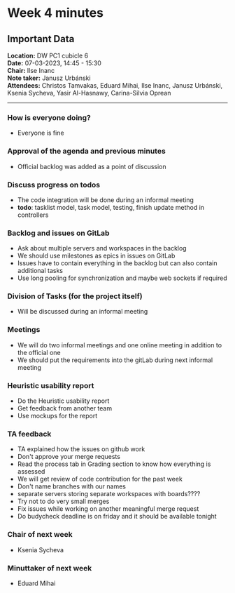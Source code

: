 # Week 4 minutes

## Important Data

**Location:** DW PC1 cubicle 6\
**Date:** 07-03-2023, 14:45 - 15:30\
**Chair:** Ilse Inanc\
**Note taker:** Janusz Urbánski\
**Attendees:** Christos Tamvakas, Eduard Mihai, Ilse Inanc, Janusz Urbánski, Ksenia Sycheva, Yasir Al-Hasnawy, Carina-Silvia Oprean

---

### How is everyone doing? <br/>

- Everyone is fine

### Approval of the agenda and previous minutes <br />

- Official backlog was added as a point of discussion

### Discuss progress on todos<br />

- The code integration will be done during an informal meeting
- **todo**: tasklist model, task model, testing, finish update method in controllers

### Backlog and issues on GitLab<br />

- Ask about multiple servers and workspaces in the backlog
- We should use milestones as epics in issues on GitLab
- Issues have to contain everything in the backlog but can also contain additional tasks
- Use long pooling for synchronization and maybe web sockets if required


### Division of Tasks (for the project itself)<br />

- Will be discussed during an informal meeting

### Meetings<br />

- We will do two informal meetings and one online meeting in addition to the official one
- We should put the requirements into the gitLab during next informal meeting

### Heuristic  usability report<br />

- Do the Heuristic usability report
- Get feedback from another team
- Use mockups for the report

### TA feedback<br />
- TA explained how the issues on github work
- Don't approve your merge requests
- Read the process tab in Grading section to know how everything is assessed 
- We will get review of code contribution for the past week
- Don't name branches with our names
- separate servers storing separate workspaces with boards????
- Try not to do very small merges
- Fix issues while working on another meaningful merge request
- Do budycheck deadline is on friday and it should be available tonight

### Chair of next week <br />

- Ksenia Sycheva

### Minuttaker of next week <br />

- Eduard Mihai

